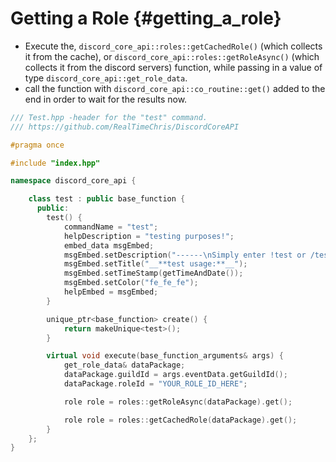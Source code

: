 Getting a Role {#getting_a_role}
=============
- Execute the, `discord_core_api::roles::getCachedRole()` (which collects it from the cache), or `discord_core_api::roles::getRoleAsync()` (which collects it from the discord servers) function, while passing in a value of type `discord_core_api::get_role_data`.
- call the function with `discord_core_api::co_routine::get()` added to the end in order to wait for the results now.

```cpp
/// Test.hpp -header for the "test" command.
/// https://github.com/RealTimeChris/DiscordCoreAPI

#pragma once

#include "index.hpp"

namespace discord_core_api {

	class test : public base_function {
	  public:
		test() {
			commandName = "test";
			helpDescription = "testing purposes!";
			embed_data msgEmbed;
			msgEmbed.setDescription("------\nSimply enter !test or /test!\n------");
			msgEmbed.setTitle("__**test usage:**__");
			msgEmbed.setTimeStamp(getTimeAndDate());
			msgEmbed.setColor("fe_fe_fe");
			helpEmbed = msgEmbed;
		}

		unique_ptr<base_function> create() {
			return makeUnique<test>();
		}

		virtual void execute(base_function_arguments& args) {
			get_role_data& dataPackage;
			dataPackage.guildId = args.eventData.getGuildId();
			dataPackage.roleId = "YOUR_ROLE_ID_HERE";

			role role = roles::getRoleAsync(dataPackage).get();

			role role = roles::getCachedRole(dataPackage).get();
		}
	};
}
```

